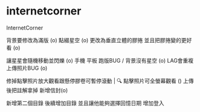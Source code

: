 # internetcorner
InternetCorner


背景要修改為滿版 (o)
點綴星空 (o)
更改為垂直立體的膠捲 並且把膠捲變的更好看 (o)

讓星星會隨機移動並閃爍 (o)
手機 平板 跑版BUG / 背景沒有星空 (o)
LAG會重複上傳照片BUG (o)


修掉點擊照片放大觀看跟懸停膠卷可暫停滾動 | 🔍 點擊照片可全螢幕觀看 ()
上傳後把註解拿掉 
新增信封(o)




新增第二個目錄
後續增加目錄 並且讓他能夠選擇回憶日期 增加登入